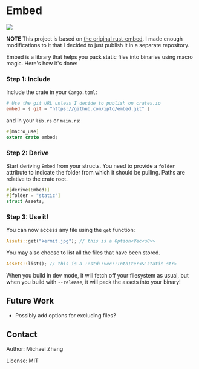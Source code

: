 Embed
=====

[![](https://api.travis-ci.org/iptq/embed.svg?branch=master)](https://travis-ci.org/iptq/embed)

**NOTE** This project is based on [the original rust-embed](https://github.com/pyros2097/rust-embed). I made enough modifications to it that I decided to just publish it in a separate repository.

Embed is a library that helps you pack static files into binaries using macro magic. Here's how it's done:

### Step 1: Include

Include the crate in your `Cargo.toml`:

```toml
# Use the git URL unless I decide to publish on crates.io
embed = { git = "https://github.com/iptq/embed.git" }
```

and in your `lib.rs` or `main.rs`:

```rs
#[macro_use]
extern crate embed;
```

### Step 2: Derive

Start deriving `Embed` from your structs. You need to provide a `folder` attribute to indicate the folder 
from which it should be pulling. Paths are relative to the crate root.

```rs
#[derive(Embed)]
#[folder = "static"]
struct Assets;
```

### Step 3: Use it!

You can now access any file using the `get` function:

```rs
Assets::get("kermit.jpg"); // this is a Option<Vec<u8>>
```

You may also choose to list all the files that have been stored.

```rs
Assets::list(); // this is a ::std::vec::IntoIter<&'static str>
```

When you build in dev mode, it will fetch off your filesystem as usual, but when you build with `--release`, it will pack the assets into your binary!

Future Work
-----------

- Possibly add options for excluding files?

Contact
-------

Author: Michael Zhang

License: MIT
